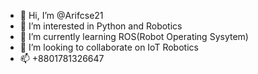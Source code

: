- 👋 Hi, I’m @Arifcse21
- 👀 I’m interested in Python and Robotics
- 🌱 I’m currently learning ROS(Robot Operating Sysytem)
- 💞️ I’m looking to collaborate on IoT Robotics
- 📫 +8801781326647

<!---
Arifcse21/Arifcse21 is a ✨ special ✨ repository because its `README.md` (this file) appears on your GitHub profile.
You can click the Preview link to take a look at your changes.
--->
